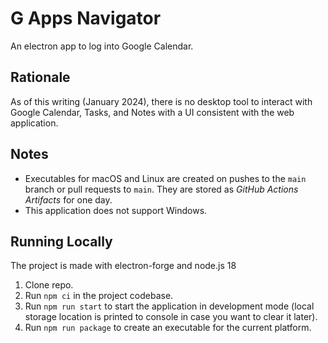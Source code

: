# G Apps Navigator
An electron app to log into Google Calendar.

## Rationale
As of this writing (January 2024), there is no desktop tool to interact with Google Calendar, Tasks, and Notes with a UI consistent with the web application.

## Notes
* Executables for macOS and Linux are created on pushes to the `main` branch or pull requests to `main`. They are stored as _GitHub Actions Artifacts_ for one day.
* This application does not support Windows.

## Running Locally
The project is made with electron-forge and node.js 18
1. Clone repo.
2. Run `npm ci` in the project codebase.
3. Run `npm run start` to start the application in development mode (local storage location is printed to console in case you want to clear it later).
4. Run `npm run package` to create an executable for the current platform.
